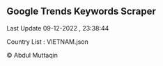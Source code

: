 

## Google Trends Keywords Scraper 
 
Last Update 09-12-2022 , 23:38:44

Country List :
VIETNAM.json



© Abdul Muttaqin 
